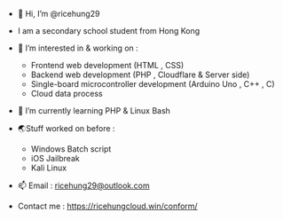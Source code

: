- 👋 Hi, I’m @ricehung29
- I am a secondary school student from Hong Kong

- 👀 I’m interested in & working on  :
  - Frontend web development (HTML , CSS)
  - Backend web development (PHP , Cloudflare & Server side)
  - Single-board microcontroller development (Arduino Uno , C++ , C) 
  - Cloud data process 

- 🌱 I’m currently learning PHP & Linux Bash 

- 🌏Stuff worked on before :
    - Windows Batch script 
    - iOS Jailbreak
    - Kali Linux 

- 📫 Email : ricehung29@outlook.com 

- Contact me : https://ricehungcloud.win/conform/ 

<!---
ricehung29/ricehung29 is a ✨ special ✨ repository because its `README.md` (this file) appears on your GitHub profile.
You can click the Preview link to take a look at your changes.
--->
